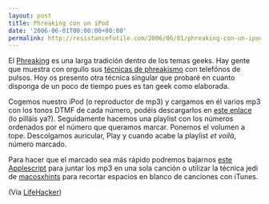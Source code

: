 ```yaml
---
layout: post
title: Phreaking con un iPod
date: '2006-06-01T00:00:00+00:00'
permalink: http://resistancefutile.com/2006/06/01/phreaking-con-un-ipod/
---
```

<a href="http://www.macmerc.com/articles/Pro_Pod_Power_Tips/363"><img style="float:right; margin:0 0 10px 10px;cursor:pointer; cursor:hand;" src="http://photos1.blogger.com/blogger/6639/1972/320/im_02_bernay.jpg" border="0" alt="" /></a>El <a href="http://en.wikipedia.org/wiki/Phreaking">Phreaking</a> es una larga tradición dentro de los temas geeks. Hay gente que muestra con orgullo sus <a href="http://childrenatyourfeet.blogspot.com/2006/05/telfono-rojo-volamos-hacia-mosc.html">técnicas de phreakismo</a> con telefónos de pulsos. Hoy os presento otra técnica singular que probaré en cuanto disponga de un poco de tiempo pues es tan geek como elaborada.

Cogemos nuestro iPod (o reproductor de mp3) y cargamos en él varios mp3 con los tonos DTMF de cada número, podéis descargarlos en <a href="http://www.mediacollege.com/audio/tone/dtmf.html">este enlace</a> (lo pilláis ya?). Seguidamente hacemos una playlist con los números ordenados por el número que queramos marcar. Ponemos el volumen a tope. Descolgamos auricular, Play y cuando acabe la playlist <span style="font-style:italic;">et voilà</span>, número marcado.

Para hacer que el marcado sea más rápido podremos bajarnos <a href="http://www.dougscripts.com/itunes/scripts/scripts07.php?page=1#jointogether">este Applescript</a> para juntar los mp3 en una sola canción o utilizar la técnica jedi de <a href="http://www.macosxhints.com/article.php?story=20060522080633603">macosxhints</a> para recortar espacios en blanco de canciones con iTunes.


(Vía <a href="http://www.lifehacker.com/software/ipod/macgyver-tip-2-speed-dial-with-your-ipod-177715.php">LifeHacker</a>)
